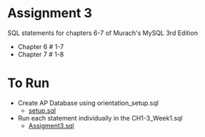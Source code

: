 # Assignment 3
SQL statements for chapters 6-7 of Murach's MySQL 3rd Edition
* Chapter 6 # 1-7
* Chapter 7 # 1-8

# To Run
* Create AP Database using orientation_setup.sql
    * [setup.sql](../database_build_files/setup.sql)
* Run each statement individually in the CH1-3_Week1.sql
    * [Assigment3.sql](Assignment3.sql)